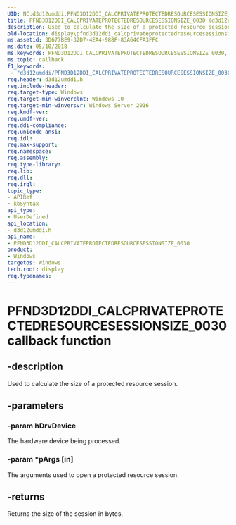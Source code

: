 ```yaml
---
UID: NC:d3d12umddi.PFND3D12DDI_CALCPRIVATEPROTECTEDRESOURCESESSIONSIZE_0030
title: PFND3D12DDI_CALCPRIVATEPROTECTEDRESOURCESESSIONSIZE_0030 (d3d12umddi.h)
description: Used to calculate the size of a protected resource session.
old-location: display\pfnd3d12ddi_calcprivateprotectedresourcesessionsize_0030.htm
ms.assetid: 3D677BE9-32D7-4EA4-988F-83A64CFA3FFC
ms.date: 05/10/2018
ms.keywords: PFND3D12DDI_CALCPRIVATEPROTECTEDRESOURCESESSIONSIZE_0030, PFND3D12DDI_CALCPRIVATEPROTECTEDRESOURCESESSIONSIZE_0030 entry, PFND3D12DDI_CALCPRIVATEPROTECTEDRESOURCESESSIONSIZE_0030 entry point [Display Devices], d3d12umddi/PFND3D12DDI_CALCPRIVATEPROTECTEDRESOURCESESSIONSIZE_0030, display.pfnd3d12ddi_calcprivateprotectedresourcesessionsize_0030
ms.topic: callback
f1_keywords:
 - "d3d12umddi/PFND3D12DDI_CALCPRIVATEPROTECTEDRESOURCESESSIONSIZE_0030"
req.header: d3d12umddi.h
req.include-header: 
req.target-type: Windows
req.target-min-winverclnt: Windows 10
req.target-min-winversvr: Windows Server 2016
req.kmdf-ver: 
req.umdf-ver: 
req.ddi-compliance: 
req.unicode-ansi: 
req.idl: 
req.max-support: 
req.namespace: 
req.assembly: 
req.type-library: 
req.lib: 
req.dll: 
req.irql: 
topic_type:
- APIRef
- kbSyntax
api_type:
- UserDefined
api_location:
- d3d12umddi.h
api_name:
- PFND3D12DDI_CALCPRIVATEPROTECTEDRESOURCESESSIONSIZE_0030
product:
- Windows
targetos: Windows
tech.root: display
req.typenames: 
---
```


# PFND3D12DDI_CALCPRIVATEPROTECTEDRESOURCESESSIONSIZE_0030 callback function


## -description


Used to calculate the size of a protected resource session.


## -parameters




### -param hDrvDevice

The hardware device being processed.


### -param *pArgs [in]

The arguments used to open a protected resource session.


## -returns



Returns the size of the session in bytes.




